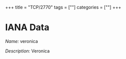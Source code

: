 +++
title = "TCP/2770"
tags = [""]
categories = [""]
+++

# IANA Data

_Name:_ veronica

_Description:_ Veronica

